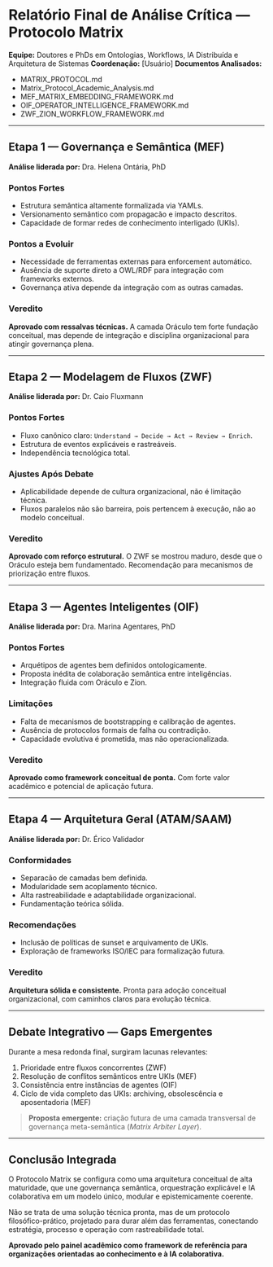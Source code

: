 # Relatório Final de Análise Crítica — Protocolo Matrix

**Equipe:** Doutores e PhDs em Ontologias, Workflows, IA Distribuída e Arquitetura de Sistemas
**Coordenação:** \[Usuário]
**Documentos Analisados:**

* MATRIX\_PROTOCOL.md
* Matrix\_Protocol\_Academic\_Analysis.md
* MEF\_MATRIX\_EMBEDDING\_FRAMEWORK.md
* OIF\_OPERATOR\_INTELLIGENCE\_FRAMEWORK.md
* ZWF\_ZION\_WORKFLOW\_FRAMEWORK.md

---

## Etapa 1 — Governança e Semântica (MEF)

**Análise liderada por:** Dra. Helena Ontária, PhD

### Pontos Fortes

* Estrutura semântica altamente formalizada via YAMLs.
* Versionamento semântico com propagacão e impacto descritos.
* Capacidade de formar redes de conhecimento interligado (UKIs).

### Pontos a Evoluir

* Necessidade de ferramentas externas para enforcement automático.
* Ausência de suporte direto a OWL/RDF para integração com frameworks externos.
* Governança ativa depende da integração com as outras camadas.

### Veredito

**Aprovado com ressalvas técnicas.**
A camada Oráculo tem forte fundação conceitual, mas depende de integração e disciplina organizacional para atingir governança plena.

---

## Etapa 2 — Modelagem de Fluxos (ZWF)

**Análise liderada por:** Dr. Caio Fluxmann

### Pontos Fortes

* Fluxo canônico claro: `Understand → Decide → Act → Review → Enrich`.
* Estrutura de eventos explicáveis e rastreáveis.
* Independência tecnológica total.

### Ajustes Após Debate

* Aplicabilidade depende de cultura organizacional, não é limitação técnica.
* Fluxos paralelos não são barreira, pois pertencem à execução, não ao modelo conceitual.

### Veredito

**Aprovado com reforço estrutural.**
O ZWF se mostrou maduro, desde que o Oráculo esteja bem fundamentado. Recomendação para mecanismos de priorização entre fluxos.

---

## Etapa 3 — Agentes Inteligentes (OIF)

**Análise liderada por:** Dra. Marina Agentares, PhD

### Pontos Fortes

* Arquétipos de agentes bem definidos ontologicamente.
* Proposta inédita de colaboração semântica entre inteligências.
* Integração fluida com Oráculo e Zion.

### Limitações

* Falta de mecanismos de bootstrapping e calibração de agentes.
* Ausência de protocolos formais de falha ou contradição.
* Capacidade evolutiva é prometida, mas não operacionalizada.

### Veredito

**Aprovado como framework conceitual de ponta.**
Com forte valor acadêmico e potencial de aplicação futura.

---

## Etapa 4 — Arquitetura Geral (ATAM/SAAM)

**Análise liderada por:** Dr. Érico Validador

### Conformidades

* Separacão de camadas bem definida.
* Modularidade sem acoplamento técnico.
* Alta rastreabilidade e adaptabilidade organizacional.
* Fundamentação teórica sólida.

### Recomendações

* Inclusão de políticas de sunset e arquivamento de UKIs.
* Exploração de frameworks ISO/IEC para formalização futura.

### Veredito

**Arquitetura sólida e consistente.**
Pronta para adoção conceitual organizacional, com caminhos claros para evolução técnica.

---

## Debate Integrativo — Gaps Emergentes

Durante a mesa redonda final, surgiram lacunas relevantes:

1. Prioridade entre fluxos concorrentes (ZWF)
2. Resolução de conflitos semânticos entre UKIs (MEF)
3. Consistência entre instâncias de agentes (OIF)
4. Ciclo de vida completo das UKIs: archiving, obsolescência e aposentadoria (MEF)

> **Proposta emergente:** criação futura de uma camada transversal de governança meta-semântica (*Matrix Arbiter Layer*).

---

## Conclusão Integrada

O Protocolo Matrix se configura como uma arquitetura conceitual de alta maturidade, que une governança semântica, orquestração explicável e IA colaborativa em um modelo único, modular e epistemicamente coerente.

Não se trata de uma solução técnica pronta, mas de um protocolo filosófico-prático, projetado para durar além das ferramentas, conectando estratégia, processo e operação com rastreabilidade total.

**Aprovado pelo painel acadêmico como framework de referência para organizações orientadas ao conhecimento e à IA colaborativa.**
